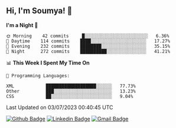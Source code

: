 ## Hi, I'm Soumya! 👋

<!--START_SECTION:waka-->
**I'm a Night 🦉** 

```text
🌞 Morning    42 commits     █░░░░░░░░░░░░░░░░░░░░░░░░   6.36% 
🌆 Daytime    114 commits    ████░░░░░░░░░░░░░░░░░░░░░   17.27% 
🌃 Evening    232 commits    ████████░░░░░░░░░░░░░░░░░   35.15% 
🌙 Night      272 commits    ██████████░░░░░░░░░░░░░░░   41.21%

```


📊 **This Week I Spent My Time On** 

```text
💬 Programming Languages: 

XML            ███████████████████░░░░░░   77.73% 
Other          ███░░░░░░░░░░░░░░░░░░░░░░   13.23% 
CSS            ██░░░░░░░░░░░░░░░░░░░░░░░   9.04%
```


 Last Updated on 03/07/2023 00:40:45 UTC
<!--END_SECTION:waka-->

[![Github Badge](https://img.shields.io/badge/-rubyruins-grey?style=for-the-badge&logo=github&logoColor=white&link=https://github.com/rubyruins/)](https://www.github.com/rubyruins/) 
[![Linkedin Badge](https://img.shields.io/badge/-Soumya%20Parekh-0072b1?style=for-the-badge&logo=Linkedin&logoColor=white&link=https://www.linkedin.com/in/Soumya-Parekh/)](https://www.linkedin.com/in/Soumya-Parekh/) 
[![Gmail Badge](https://img.shields.io/badge/-soumyaparekh.me@gmail.com-c14438?style=for-the-badge&logo=Gmail&logoColor=white&link=mailto:soumyaparekh.me@gmail.com)](mailto:soumyaparekh.me@gmail.com) 

